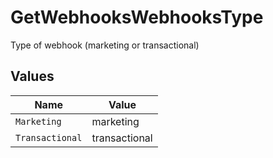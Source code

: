 # GetWebhooksWebhooksType

Type of webhook (marketing or transactional)


## Values

| Name            | Value           |
| --------------- | --------------- |
| `Marketing`     | marketing       |
| `Transactional` | transactional   |